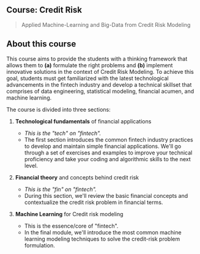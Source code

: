 ## Course: Credit Risk

> Applied Machine-Learning and Big-Data from Credit Risk Modeling


## About this course

This course aims to provide the students with a thinking framework that allows them to **(a)** formulate the right problems and **(b)** implement innovative solutions in the context of Credit Risk Modeling. To achieve this goal, students must get familiarized with the latest technological advancements in the fintech industry and develop a technical skillset that comprises of data engineering, statistical modeling, financial acumen, and machine learning. 

The course is divided into three sections:

1. **Technological fundamentals** of financial applications
    * _This is the "tech" on "fintech"._
    * The first section introduces the common fintech industry practices to develop and maintain simple financial applications. We'll go through a set of exercises and examples to improve your technical proficiency and take your coding and algorithmic skills to the next level. 

2. **Financial theory** and concepts behind credit risk
    * _This is the "fin" on "fintech"._
    * During this section, we'll review the basic financial concepts and contextualize the credit risk problem in financial terms.

3. **Machine Learning** for Credit risk modeling
    * This is the essence/core of "fintech". 
    * In the final module, we'll introduce the most common machine learning modeling techniques to solve the credit-risk problem formulation.
